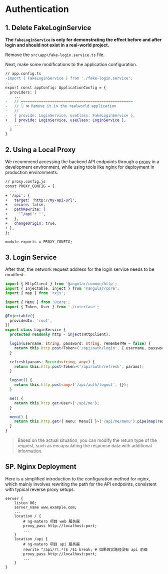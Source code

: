 # Authentication

## 1. Delete FakeLoginService

**The `FakeLoginService` is only for demonstrating the effect before and after login and should not exist in a real-world project.**

Remove the `src\app\fake-login.service.ts` file.

Next, make some modifications to the application configuration.

```diff
// app.config.ts
-import { FakeLoginService } from './fake-login.service';
...
export const appConfig: ApplicationConfig = {
  providers: [
    ...
-   // ==================================================
-   // 👇 ❌ Remove it in the realworld application
-   //
-   { provide: LoginService, useClass: FakeLoginService },
+   { provide: LoginService, useClass: LoginService },
    ...
  ]
}
```

## 2. Using a Local Proxy

We recommend accessing the backend API endpoints through a [proxy](https://angular.dev/tools/cli/serve/#proxying-to-a-backend-server) in a development environment, while using tools like nginx for deployment in production environments.

```diff
// proxy.config.js
const PROXY_CONFIG = {
  ...
+ '/api': {
+   target: 'http://my-api-url',
+   secure: false,
+   pathRewrite: {
+     '^/api': '',
+   },
+   changeOrigin: true,
+ },
};

module.exports = PROXY_CONFIG;
```

## 3. Login Service

After that, the network request address for the login service needs to be modified.

```typescript
import { HttpClient } from '@angular/common/http';
import { Injectable, inject } from '@angular/core';
import { map } from 'rxjs';

import { Menu } from '@core';
import { Token, User } from './interface';

@Injectable({
  providedIn: 'root',
})
export class LoginService {
  protected readonly http = inject(HttpClient);

  login(username: string, password: string, rememberMe = false) {
    return this.http.post<Token>('/api/auth/login', { username, password, rememberMe });
  }

  refresh(params: Record<string, any>) {
    return this.http.post<Token>('/api/auth/refresh', params);
  }

  logout() {
    return this.http.post<any>('/api/auth/logout', {});
  }

  me() {
    return this.http.get<User>('/api/me');
  }

  menu() {
    return this.http.get<{ menu: Menu[] }>('/api/me/menu').pipe(map(res => res.menu));
  }
}
```

> Based on the actual situation, you can modify the return type of the request, such as encapsulating the response data with additional information.

## SP. Nginx Deployment

Here is a simplified introduction to the configuration method for nginx, which mainly involves rewriting the path for the API endpoints, consistent with typical reverse proxy setups.

```nginx
server {
    listen 80;
    server_name www.example.com;
	...
    location / {
        # ng-matero 项目 web 服务器
        proxy_pass http://localhost:port;
        ...
    }
    location /api {
        # ng-matero 项目 api 服务器
        rewrite ^/api/?(.*)$ /$1 break; # 如果真实路径没有 api 前缀
        proxy_pass http://localhost:port;
        ...
    }
}
```
